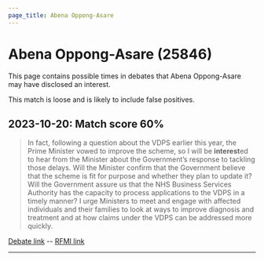 ```yaml
---
page_title: Abena Oppong-Asare
---
```


# Abena Oppong-Asare  (25846)

This page contains possible times in debates that Abena Oppong-Asare may have disclosed an interest.

This match is loose and is likely to include false positives. 



## 2023-10-20: Match score 60%

>In fact, following a question about the VDPS earlier this year, the Prime Minister vowed to improve the scheme, so I will be **interest**ed to hear from the Minister about the Government’s response to tackling those delays. Will the Minister confirm that the Government believe that the scheme is fit for purpose and whether they plan to update it? Will the Government assure us that the NHS Business Services Authority has the capacity to process applications to the VDPS in a timely manner? I urge Ministers to meet and engage with affected individuals and their families to look at ways to improve diagnosis and treatment and at how claims under the VDPS can be addressed more quickly.

[Debate link](https://www.theyworkforyou.com/debates/?id=2023-10-20a.510.5)  --  [RFMI link](https://www.theyworkforyou.com/mp/25846/register)


---

